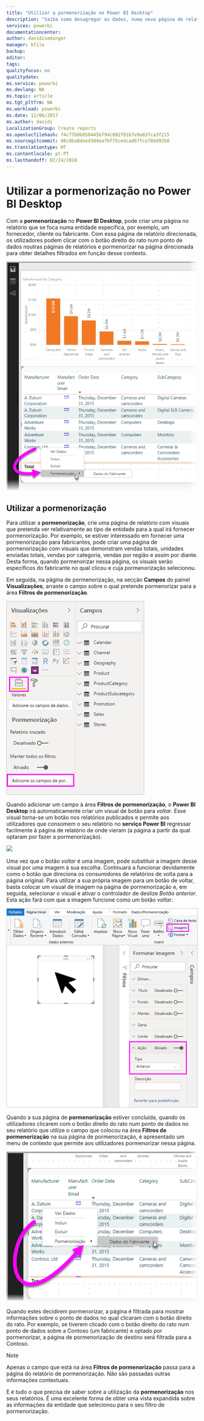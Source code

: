 ```yaml
---
title: "Utilizar a pormenorização no Power BI Desktop"
description: "Saiba como desagregar os dados, numa nova página de relatório, no Power BI Desktop"
services: powerbi
documentationcenter: 
author: davidiseminger
manager: kfile
backup: 
editor: 
tags: 
qualityfocus: no
qualitydate: 
ms.service: powerbi
ms.devlang: NA
ms.topic: article
ms.tgt_pltfrm: NA
ms.workload: powerbi
ms.date: 12/06/2017
ms.author: davidi
LocalizationGroup: Create reports
ms.openlocfilehash: f4cf7b0b850445b794c092f01b7e9a837ca3f215
ms.sourcegitcommit: 88c8ba8dee4384ea7bff5cedcad67fce784d92b0
ms.translationtype: HT
ms.contentlocale: pt-PT
ms.lasthandoff: 02/24/2018
---
```

# <a name="use-drillthrough-in-power-bi-desktop"></a>Utilizar a pormenorização no Power BI Desktop
Com a **pormenorização** no **Power BI Desktop**, pode criar uma página no relatório que se foca numa entidade específica, por exemplo, um fornecedor, cliente ou fabricante. Com essa página de relatório direcionada, os utilizadores podem clicar com o botão direito do rato num ponto de dados noutras páginas de relatórios e pormenorizar na página direcionada para obter detalhes filtrados em função desse contexto.

![](media/desktop-drillthrough/drillthrough_01.png)

## <a name="using-drillthrough"></a>Utilizar a pormenorização
Para utilizar a **pormenorização**, crie uma página de relatório com visuais que pretenda ver relativamente ao tipo de entidade para a qual irá fornecer pormenorização. Por exemplo, se estiver interessado em fornecer uma pormenorização para fabricantes, pode criar uma página de pormenorização com visuais que demonstram vendas totais, unidades enviadas totais, vendas por categoria, vendas por região e assim por diante. Desta forma, quando pormenorizar nessa página, os visuais serão específicos do fabricante no qual clicou e cuja pormenorização selecionou.

Em seguida, na página de pormenorização, na secção **Campos** do painel **Visualizações**, arraste o campo sobre o qual pretende pormenorizar para a área **Filtros de pormenorização**.

![](media/desktop-drillthrough/drillthrough_02.png)

Quando adicionar um campo à área **Filtros de pormenorização**, o **Power BI Desktop** irá automaticamente criar um visual de botão para *voltar*. Esse visual torna-se um botão nos relatórios publicados e permite aos utilizadores que consomem o seu relatório no **serviço Power BI** regressar facilmente à página de relatório de onde vieram (a página a partir da qual optaram por fazer a pormenorização).

![](media/desktop-drillthrough/drillthrough_03.png)

Uma vez que o botão *voltar* é uma imagem, pode substituir a imagem desse visual por uma imagem à sua escolha. Continuará a funcionar devidamente como o botão que direciona os consumidores de relatórios de volta para a página original. Para utilizar a sua própria imagem para um botão de voltar, basta colocar um visual de imagem na página de pormenorização e, em seguida, selecionar o visual e ativar o controlador de deslize *Botão anterior*. Esta ação fará com que a imagem funcione como um botão *voltar*.

![](media/desktop-drillthrough/drillthrough_05.png)

Quando a sua página de **pormenorização** estiver concluída, quando os utilizadores clicarem com o botão direito do rato num ponto de dados no seu relatório que utilize o campo que colocou na área **Filtros de pormenorização** na sua página de pormenorização, é apresentado um menu de contexto que permite aos utilizadores pormenorizar nessa página.

![](media/desktop-drillthrough/drillthrough_04.png)

Quando estes decidirem pormenorizar, a página é filtrada para mostrar informações sobre o ponto de dados no qual clicaram com o botão direito do rato. Por exemplo, se tiverem clicado com o botão direito do rato num ponto de dados sobre a Contoso (um fabricante) e optado por pormenorizar, a página de pormenorização de destino será filtrada para a Contoso.

> [!NOTE]
> Apenas o campo que está na área **Filtros de pormenorização** passa para a página do relatório de pormenorização. Não são passadas outras informações contextuais.
> 
> 

E é tudo o que precisa de saber sobre a utilização da **pormenorização** nos seus relatórios. É uma excelente forma de obter uma vista expandida sobre as informações da entidade que selecionou para o seu filtro de pormenorização.

